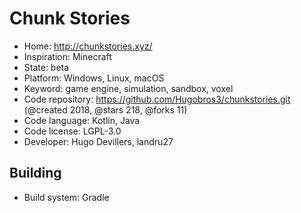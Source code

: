 # Chunk Stories

- Home: http://chunkstories.xyz/
- Inspiration: Minecraft
- State: beta
- Platform: Windows, Linux, macOS
- Keyword: game engine, simulation, sandbox, voxel
- Code repository: https://github.com/Hugobros3/chunkstories.git (@created 2018, @stars 218, @forks 11)
- Code language: Kotlin, Java
- Code license: LGPL-3.0
- Developer: Hugo Devillers, landru27

## Building

- Build system: Gradle
